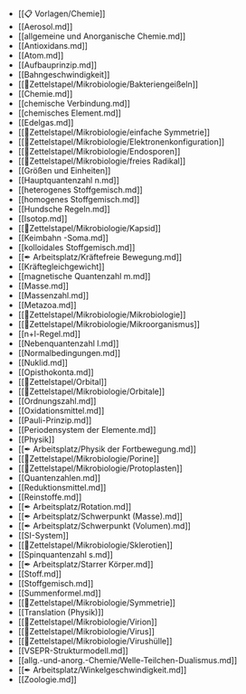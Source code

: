 - [[📋 Vorlagen/Chemie]]
- [[Aerosol.md]]
- [[allgemeine und Anorganische Chemie.md]]
- [[Antioxidans.md]]
- [[Atom.md]]
- [[Aufbauprinzip.md]]
- [[Bahngeschwindigkeit]]
- [[📂Zettelstapel/Mikrobiologie/Bakteriengeißeln]]
- [[Chemie.md]]
- [[chemische Verbindung.md]]
- [[chemisches Element.md]]
- [[Edelgas.md]]
- [[📂Zettelstapel/Mikrobiologie/einfache Symmetrie]]
- [[📂Zettelstapel/Mikrobiologie/Elektronenkonfiguration]]
- [[📂Zettelstapel/Mikrobiologie/Endosporen]]
- [[📂Zettelstapel/Mikrobiologie/freies Radikal]]
- [[Größen und Einheiten]]
- [[Hauptquantenzahl n.md]]
- [[heterogenes Stoffgemisch.md]]
- [[homogenes Stoffgemisch.md]]
- [[Hundsche Regeln.md]]
- [[Isotop.md]]
- [[📂Zettelstapel/Mikrobiologie/Kapsid]]
- [[Keimbahn -Soma.md]]
- [[kolloidales Stoffgemisch.md]]
- [[✒ Arbeitsplatz/Kräftefreie Bewegung.md]]
- [[Kräftegleichgewicht]]
- [[magnetische Quantenzahl m.md]]
- [[Masse.md]]
- [[Massenzahl.md]]
- [[Metazoa.md]]
- [[📂Zettelstapel/Mikrobiologie/Mikrobiologie]]
- [[📂Zettelstapel/Mikrobiologie/Mikroorganismus]]
- [[n+l-Regel.md]]
- [[Nebenquantenzahl l.md]]
- [[Normalbedingungen.md]]
- [[Nuklid.md]]
- [[Opisthokonta.md]]
- [[📂Zettelstapel/Orbital]]
- [[📂Zettelstapel/Mikrobiologie/Orbitale]]
- [[Ordnungszahl.md]]
- [[Oxidationsmittel.md]]
- [[Pauli-Prinzip.md]]
- [[Periodensystem der Elemente.md]]
- [[Physik]]
- [[✒ Arbeitsplatz/Physik der Fortbewegung.md]]
- [[📂Zettelstapel/Mikrobiologie/Porine]]
- [[📂Zettelstapel/Mikrobiologie/Protoplasten]]
- [[Quantenzahlen.md]]
- [[Reduktionsmittel.md]]
- [[Reinstoffe.md]]
- [[✒ Arbeitsplatz/Rotation.md]]
- [[✒ Arbeitsplatz/Schwerpunkt (Masse).md]]
- [[✒ Arbeitsplatz/Schwerpunkt (Volumen).md]]
- [[SI-System]]
- [[📂Zettelstapel/Mikrobiologie/Sklerotien]]
- [[Spinquantenzahl s.md]]
- [[✒ Arbeitsplatz/Starrer Körper.md]]
- [[Stoff.md]]
- [[Stoffgemisch.md]]
- [[Summenformel.md]]
- [[📂Zettelstapel/Mikrobiologie/Symmetrie]]
- [[Translation (Physik)]]
- [[📂Zettelstapel/Mikrobiologie/Virion]]
- [[📂Zettelstapel/Mikrobiologie/Virus]]
- [[📂Zettelstapel/Mikrobiologie/Virushülle]]
- [[VSEPR-Strukturmodell.md]]
- [[allg.-und-anorg.-Chemie/Welle-Teilchen-Dualismus.md]]
- [[✒ Arbeitsplatz/Winkelgeschwindigkeit.md]]
- [[Zoologie.md]]